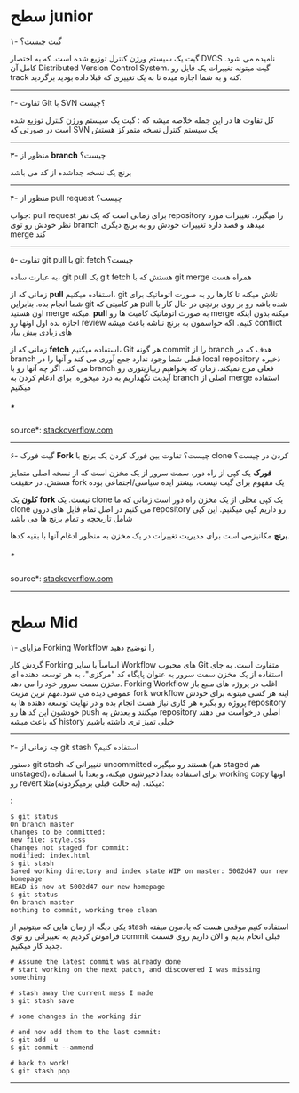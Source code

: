 # سطح junior

۱- گیت چیست؟

گیت یک سیستم ورژن کنترل توزیع شده است. که به اختصار DVCS نامیده می شود. کامل آن Distributed Version Control System. گیت
میتونه تغییرات یک فایل رو track کنه و به شما اجازه میده تا به یک تغییری که قبلا داده بودید برگردید.


--- 

۲- تفاوت Git با SVN ؟چیست

کل تفاوت ها در این جمله خلاصه میشه که : گیت یک سیستم ورژن کنترل توزیع شده است در صورتی که SVN یک سیستم کنترل نسخه متمرکز
هستش

--- 

۳- منظور از **branch** چیست؟

برنچ یک نسخه جداشده از کد می باشد

---

۴- منظور از pull request چیست؟

جواب: pull request برای زمانی است که یک نفر repository را میگیرد. تغییرات مورد نظر خودش رو توی branch میدهد و قصد داره
تغییرات خودش رو به برنچ دیگری merge کند

---

۵- تفاوت git pull با git fetch چیست؟

به عبارت ساده، git pull یک git fetch هستش که با git merge همراه هست

زمانی که از **pull** استفاده میکنیم، git تلاش میکنه تا کارها رو به صورت اتوماتیک برای شما انجام بده. بنابراین git هر
کامیتی که pull شده باشه رو بر روی برنچی در حال کار با اون هستید merge میکنه. **pull** به صورت اتوماتیک کامیت ها رو merge
میکنه بدون اینکه اجازه بده اول اونها رو review کنیم. اگه حواسمون به برنچ نباشه باعث میشه conflict های زیادی پیش بیاد

زمانی که از **fetch** استفاده میکنیم، Git هر گونه commit را از branch هدف که در branch فعلی شما وجود ندارد جمع آوری می
کند و آنها را در local repository ذخیره می کند. اگر چه آنها رو با branch فعلی مرج نمیکند. زمان که بخواهیم ریپازیتوری رو
آپدیت نگهداریم به درد میخوره. برای ادغام کردن به branch اصلی از merge استفاده میکنیم

##### *

source*: [stackoverflow.com](https://stackoverflow.com/questions/292357/what-is-the-difference-between-git-pull-and-git-fetch)

--- 

۶- گیت فورک **Fork** چیست؟ تفاوت بین فورک کردن یک برنچ با clone کردن در چیست؟

**فورک** یک کپی از راه دور، سمت سرور از یک مخزن است که از نسخه اصلی متمایز هستش. در حقیقت fork یک مفهوم برای گیت نیست،
بیشتر ایده سیاسی/اجتماعی بوده

**کلون** یک **fork** نیست. یک clone یک کپی محلی از یک مخزن راه دور است.زمانی که ما clone می کنیم در اصل تمام فایل های
درون repository رو داریم کپی میکنیم. این کپی شامل تاریخچه و تمام برنچ ها می باشد

**برنچ** مکانیزمی است برای مدیریت تغییرات در یک مخزن به منظور ادغام آنها با بقیه کدها.

##### *

source*: [stackoverflow.com](https://stackoverflow.com/questions/3329943/git-branch-fork-fetch-merge-rebase-and-clone-what-are-the-differences/)

---

# سطح Mid

۱- مزایای Forking Workflow را توضیح دهید

گردش کار Forking اساساً با سایر Workflow های محبوب Git متفاوت است. به جای استفاده از یک مخزن سمت سرور به عنوان پایگاه
کد "مرکزی"، به هر توسعه دهنده ای مخزن سمت سرور خود را می دهد. Forking Workflow اغلب در پروژه های منبع باز عمومی دیده می
شود.مهم ترین مزیت fork workflow اینه هر کسی میتونه برای خودش پروژه رو بگیره هر کاری نیاز هست انجام بده و در نهایت توسعه
دهنده ها به repository خودشون این کد ها رو push میکنند و بعدش به repository اصلی درخواست می دهند که باعث میشه history
خیلی تمیز تری داشته باشیم

---

۲- چه زمانی از git stash استفاده کنیم؟

دستور git stash تغییراتی که uncommitted هستند رو میگیره (هم staged هم unstaged)، برای استفاده بعدا ذخیرشون میکنه، و بعدا
با استفاده working copy اونها رو revert میکنه.
(به حالت قبلی برمیگردونه)مثلا:

:

```terminal
$ git status
On branch master
Changes to be committed:
new file: style.css
Changes not staged for commit:
modified: index.html
$ git stash
Saved working directory and index state WIP on master: 5002d47 our new homepage
HEAD is now at 5002d47 our new homepage
$ git status
On branch master
nothing to commit, working tree clean
```

یکی دیگه از زمان هایی که میتونیم از stash استفاده کنیم موقعی هست که یادمون میفته فراموش کردیم یه تغییراتی رو توی commit
قبلی انجام بدیم و الان داریم روی قسمت جدید کار میکنیم.

```terminal
# Assume the latest commit was already done
# start working on the next patch, and discovered I was missing something

# stash away the current mess I made
$ git stash save

# some changes in the working dir

# and now add them to the last commit:
$ git add -u
$ git commit --ammend

# back to work!
$ git stash pop
```

---
